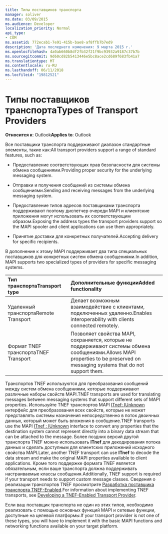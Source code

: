 ```yaml
---
title: Типы поставщиков транспорта
manager: soliver
ms.date: 03/09/2015
ms.audience: Developer
localization_priority: Normal
api_type:
- COM
ms.assetid: 772ecab1-7e91-415b-bae8-af8ffb7b7ed9
description: 'Дата последнего изменения: 9 марта 2015 г.'
ms.openlocfilehash: 4a0ab660b8df2fb32f21f9bc93932a9187c37b7b
ms.sourcegitcommit: 9d60cd82b5413446e5bc8ace2cd689f683fb41a7
ms.translationtype: MT
ms.contentlocale: ru-RU
ms.lasthandoff: 06/11/2018
ms.locfileid: "19812521"
---
```

# <a name="types-of-transport-providers"></a><span data-ttu-id="b2232-103">Типы поставщиков транспорта</span><span class="sxs-lookup"><span data-stu-id="b2232-103">Types of Transport Providers</span></span>

  
  
<span data-ttu-id="b2232-104">**Относится к**: Outlook</span><span class="sxs-lookup"><span data-stu-id="b2232-104">**Applies to**: Outlook</span></span> 
  
<span data-ttu-id="b2232-105">Все поставщики транспорта поддерживают диапазон стандартные элементы, такие как:</span><span class="sxs-lookup"><span data-stu-id="b2232-105">All transport providers support a range of standard features, such as:</span></span>
  
- <span data-ttu-id="b2232-106">Предоставление соответствующих прав безопасности для системы обмена сообщениями.</span><span class="sxs-lookup"><span data-stu-id="b2232-106">Providing proper security for the underlying messaging system.</span></span>
    
- <span data-ttu-id="b2232-107">Отправки и получения сообщений из системы обмена сообщениями.</span><span class="sxs-lookup"><span data-stu-id="b2232-107">Sending and receiving messages from the underlying messaging system.</span></span>
    
- <span data-ttu-id="b2232-108">Предоставление типов адресов поставщиками транспорта поддерживают поэтому диспетчер очереди MAPI и клиентские приложения могут использовать их соответствующим образом.</span><span class="sxs-lookup"><span data-stu-id="b2232-108">Exposing the address types the transport providers support so the MAPI spooler and client applications can use them appropriately.</span></span>
    
- <span data-ttu-id="b2232-109">Принятие доставки для конкретных получателей.</span><span class="sxs-lookup"><span data-stu-id="b2232-109">Accepting delivery for specific recipients.</span></span>
    
<span data-ttu-id="b2232-110">В дополнение к этому MAPI поддерживает два типа специальных поставщиков для конкретных систем обмена сообщениями.</span><span class="sxs-lookup"><span data-stu-id="b2232-110">In addition, MAPI supports two specialized types of providers for specific messaging systems.</span></span>
  
|<span data-ttu-id="b2232-111">**Тип транспорта**</span><span class="sxs-lookup"><span data-stu-id="b2232-111">**Transport type**</span></span>|<span data-ttu-id="b2232-112">**Дополнительные функции**</span><span class="sxs-lookup"><span data-stu-id="b2232-112">**Added functionality**</span></span>|
|:-----|:-----|
|<span data-ttu-id="b2232-113">Удаленный транспорта</span><span class="sxs-lookup"><span data-stu-id="b2232-113">Remote Transport</span></span>  <br/> |<span data-ttu-id="b2232-114">Делает возможным взаимодействие с клиентами, подключенных удаленно.</span><span class="sxs-lookup"><span data-stu-id="b2232-114">Enables interoperability with clients connected remotely.</span></span>  <br/> |
|<span data-ttu-id="b2232-115">Формат TNEF транспорта</span><span class="sxs-lookup"><span data-stu-id="b2232-115">TNEF Transport</span></span>  <br/> |<span data-ttu-id="b2232-116">Позволяет свойства MAPI, сохраняется, которые не поддерживают системы обмена сообщениями.</span><span class="sxs-lookup"><span data-stu-id="b2232-116">Allows MAPI properties to be preserved on messaging systems that do not support them.</span></span>  <br/> |
   
<span data-ttu-id="b2232-117">Транспортов TNEF используются для преобразования сообщений между систем обмена сообщениями, которые поддерживают различные наборы свойств MAPI.</span><span class="sxs-lookup"><span data-stu-id="b2232-117">TNEF transports are used for translating messages between messaging systems that support different sets of MAPI properties.</span></span> <span data-ttu-id="b2232-118">Используйте TNEF транспортов MAPI [ITnef: IUnknown](itnefiunknown.md) интерфейс для преобразования всех свойств, которые не может представлять системы назначения непосредственно в поток двоичных данных, который может быть вложения в сообщение.</span><span class="sxs-lookup"><span data-stu-id="b2232-118">TNEF transports use the MAPI [ITnef : IUnknown](itnefiunknown.md) interface to convert any properties that the destination system cannot represent directly into a binary data stream that can be attached to the message.</span></span> <span data-ttu-id="b2232-119">Более поздних версий другой транспорта TNEF можно использовать **ITnef** для декодирования потока данных и сделать доступным для клиентских приложений исходного свойства MAPI.</span><span class="sxs-lookup"><span data-stu-id="b2232-119">Later, another TNEF transport can use **ITnef** to decode the data stream and make the original MAPI properties available to client applications.</span></span> <span data-ttu-id="b2232-120">Кроме того поддержке формата TNEF является обязательным, если ваше транспорта должна поддерживать настраиваемые классы сообщения.</span><span class="sxs-lookup"><span data-stu-id="b2232-120">Additionally, TNEF support is required if your transport needs to support custom message classes.</span></span> <span data-ttu-id="b2232-121">Сведения о реализации транспортов TNEF просмотрите [Разработка поставщика транспорта TNEF-Enabled](developing-a-tnef-enabled-transport-provider.md).</span><span class="sxs-lookup"><span data-stu-id="b2232-121">For information about implementing TNEF transports, see [Developing a TNEF-Enabled Transport Provider](developing-a-tnef-enabled-transport-provider.md).</span></span>
  
<span data-ttu-id="b2232-122">Если ваш поставщик транспорта не один из этих типов, необходимо реализовать с помощью основных функций MAPI и сетевые функции, доступные на целевой платформы.</span><span class="sxs-lookup"><span data-stu-id="b2232-122">If your transport provider is not one of these types, you will have to implement it with the basic MAPI functions and networking functions available on your target platform.</span></span>
  

